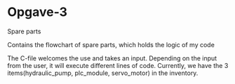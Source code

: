 # Opgave-3
Spare parts

Contains the flowchart of spare parts, which holds the logic of my code

The C-file welcomes the use and takes an input. Depending on the input from the user, it will execute different lines of code. Currently, we have the 3 items(hydraulic_pump, plc_module, servo_motor) in the inventory.

